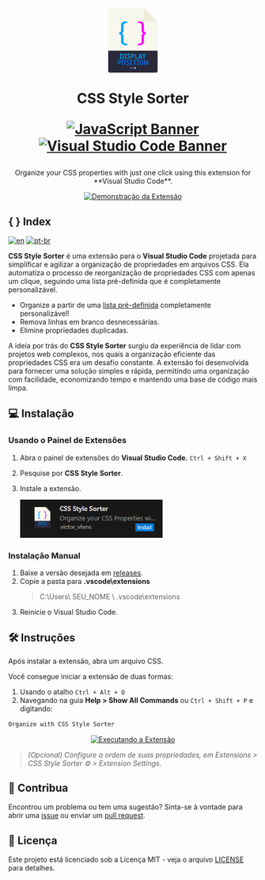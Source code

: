 
<div align="center">
<h1>
<a href="#"><img src="/assets/css-style-sorter-icon.png" alt="Logo" width="20%"></a>

  <b>CSS Style Sorter</b>
  
[![JavaScript Banner](https://img.shields.io/badge/JavaScript-F7DF1E?style=for-the-badge&logo=javascript&logoColor=black)](#)
[![Visual Studio Code Banner](https://img.shields.io/badge/VSCode-0078D4?style=for-the-badge&logo=visual%20studio%20code&logoColor=white)](#)

</h1>

  <p>Organize your CSS properties with just one click using this extension for **Visual Studio Code**.</p>

   <a href="#"><img src="/assets/preview-ctrl-alt-o.gif" alt="Demonstração da Extensão"></a>

</div>

## {  } Index
[![en](https://img.shields.io/badge/lang-en-red.svg)](https://github.com/victorhmszzero/Css-Style-Sorter)
[![pt-br](https://img.shields.io/badge/lang-pt--br-green.svg)](https://github.com/victorhmszzero/Css-Style-Sorter/blob/main/README.pt-br.md)

**CSS Style Sorter** é uma extensão para o **Visual Studio Code** projetada para simplificar e agilizar a organização de propriedades em arquivos CSS. Ela automatiza o processo de reorganização de propriedades CSS com apenas um clique, seguindo uma lista pré-definida que é completamente personalizável.

- Organize a partir de uma [lista pré-definida](https://github.com/victorhmszzero/Css-Style-Sorter/blob/main/orderList.js) completamente personalizável!
- Remova linhas em branco desnecessárias.
- Elimine propriedades duplicadas.

A ideia por trás do **CSS Style Sorter** surgiu da experiência de lidar com projetos web complexos, nos quais a organização eficiente das propriedades CSS era um desafio constante. A extensão foi desenvolvida para fornecer uma solução simples e rápida, permitindo uma organização com facilidade, economizando tempo e mantendo uma base de código mais limpa.

## 💻 Instalação

### Usando o Painel de Extensões

1. Abra o painel de extensões do **Visual Studio Code.** `Ctrl + Shift + X`
2. Pesquise por **CSS Style Sorter**.
4. Instale a extensão.

   [![Instalar Extensão](assets/install-button.png)](#)

### Instalação Manual

1. Baixe a versão desejada em [releases](https://github.com/victorhmszzero/Css-Style-Sorter/releases).
2. Copie a pasta para **.vscode\extensions**
   >C:\Users\ SEU_NOME \ .vscode\extensions
3. Reinicie o Visual Studio Code.

## 🛠 Instruções
Após instalar a extensão, abra um arquivo CSS.

Você consegue iniciar a extensão de duas formas:

1. Usando o atalho `Ctrl + Alt + O`
2. Navegando na guia **Help > Show All Commands** ou `Ctrl + Shift + P` e digitando:

```txt
Organize with CSS Style Sorter
```
<div align="center">

[![Executando a Extensão](/assets/preview-ctrl-shit-p.gif)](#)

</div>

> *(Opcional) Configure a ordem de suas propriedades, em Extensions > CSS Style Sorter ⚙ > Extension Settings*.

## 🤝 Contribua

Encontrou um problema ou tem uma sugestão? Sinta-se à vontade para abrir uma [issue](https://github.com/victorhmszzero/Css-Style-Sorter/issues) ou enviar um [pull request](https://github.com/victorhmszzero/Css-Style-Sorter/pulls).

## 📌 Licença

Este projeto está licenciado sob a Licença MIT - veja o arquivo [LICENSE](https://github.com/victorhmszzero/Css-Style-Sorter/blob/main/LICENSE) para detalhes.
